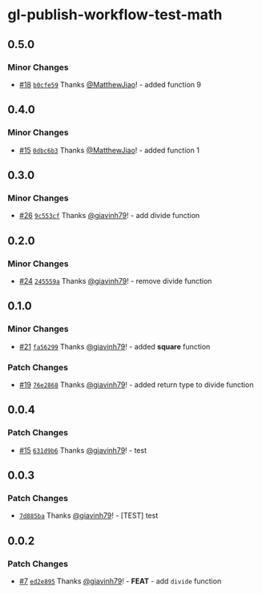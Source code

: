 # gl-publish-workflow-test-math

## 0.5.0

### Minor Changes

- [#18](https://github.com/MatthewJiao/npm-publish-workflow/pull/18) [`b0cfe59`](https://github.com/MatthewJiao/npm-publish-workflow/commit/b0cfe59b60ac223e900e1143b6903b9fbbba55d1) Thanks [@MatthewJiao](https://github.com/MatthewJiao)! - added function 9

## 0.4.0

### Minor Changes

- [#15](https://github.com/MatthewJiao/npm-publish-workflow/pull/15) [`0dbc6b3`](https://github.com/MatthewJiao/npm-publish-workflow/commit/0dbc6b3741c5f048b0c86389a3faa6b6b42ba5a0) Thanks [@MatthewJiao](https://github.com/MatthewJiao)! - added function 1

## 0.3.0

### Minor Changes

- [#26](https://github.com/giavinh79/npm-publish-workflow/pull/26) [`9c553cf`](https://github.com/giavinh79/npm-publish-workflow/commit/9c553cf192ec7bc38c7ef1b75ca00b4543f673d5) Thanks [@giavinh79](https://github.com/giavinh79)! - add divide function

## 0.2.0

### Minor Changes

- [#24](https://github.com/giavinh79/npm-publish-workflow/pull/24) [`245559a`](https://github.com/giavinh79/npm-publish-workflow/commit/245559adc9ab5e347637e75129b11a76f34f96da) Thanks [@giavinh79](https://github.com/giavinh79)! - remove divide function

## 0.1.0

### Minor Changes

- [#21](https://github.com/giavinh79/npm-publish-workflow/pull/21) [`fa56299`](https://github.com/giavinh79/npm-publish-workflow/commit/fa56299f28c5e29e345cce280c08dddcfc6ddd2b) Thanks [@giavinh79](https://github.com/giavinh79)! - added **square** function

### Patch Changes

- [#19](https://github.com/giavinh79/npm-publish-workflow/pull/19) [`76e2868`](https://github.com/giavinh79/npm-publish-workflow/commit/76e28684b6a645c57eab7a35effa53c23dd49477) Thanks [@giavinh79](https://github.com/giavinh79)! - added return type to divide function

## 0.0.4

### Patch Changes

- [#15](https://github.com/giavinh79/npm-publish-workflow/pull/15) [`631d9b6`](https://github.com/giavinh79/npm-publish-workflow/commit/631d9b6541af279fbf4b9c451a6c2781d17e0af5) Thanks [@giavinh79](https://github.com/giavinh79)! - test

## 0.0.3

### Patch Changes

- [`7d885ba`](https://github.com/giavinh79/npm-publish-workflow/commit/7d885baa64e7aa6f04de9f6134c91e80742d6e4a) Thanks [@giavinh79](https://github.com/giavinh79)! - [TEST] test

## 0.0.2

### Patch Changes

- [#7](https://github.com/giavinh79/npm-publish-workflow/pull/7) [`ed2e895`](https://github.com/giavinh79/npm-publish-workflow/commit/ed2e8958b9b20a2193000deb57307fda89452051) Thanks [@giavinh79](https://github.com/giavinh79)! - **FEAT** - add `divide` function
